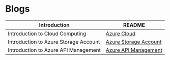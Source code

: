# Blogs

| Introduction  | README |
| ------ | ------ |
| Introduction to Cloud Computing | [Azure Cloud](Cloud-Computing-Overview.md) |
| Introduction to Azure Storage Account | [Azure Storage Account](AzureStorageAccount.md) |
| Introduction to Azure API Management | [Azure API Management](AzureAPIManagement.md) |
